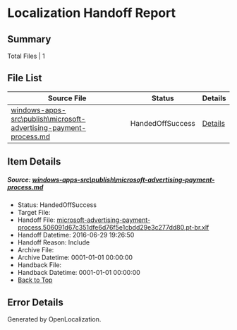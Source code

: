 # <a name='report-top'></a> Localization Handoff Report

## Summary
 Total Files | 1

## File List
 Source File | Status | Details 
 ----------- | ------ | ------- 
 [windows-apps-src\publish\microsoft-advertising-payment-process.md](https://github.com/Microsoft/windows-apps/blob/eb1a5970e83e30439108e627cc6f26f9271f5dff/windows-apps-src/publish/microsoft-advertising-payment-process.md) | HandedOffSuccess | [Details](#7916d14e58e751dc33e2d46e7e151b7943952b9d3623)

## Item Details
##### <a name='7916d14e58e751dc33e2d46e7e151b7943952b9d3623'></a> Source: [windows-apps-src\publish\microsoft-advertising-payment-process.md](https://github.com/Microsoft/windows-apps/blob/eb1a5970e83e30439108e627cc6f26f9271f5dff/windows-apps-src/publish/microsoft-advertising-payment-process.md)
* Status: HandedOffSuccess
* Target File: 
* Handoff File: [microsoft-advertising-payment-process.506091d67c351dfe6d76f5e1cbdd29e3c277dd80.pt-br.xlf](https://github.com/Microsoft/WDG.handoff/blob/be2e31b3d62103c8467512867385c76fcd780f28/ol-handoff/Microsoft/windows-apps.pt-br/master/microsoft-advertising-payment-process.506091d67c351dfe6d76f5e1cbdd29e3c277dd80.pt-br.xlf)
* Handoff Datetime: 2016-06-29 19:26:50
* Handoff Reason: Include
* Archive File: 
* Archive Datetime: 0001-01-01 00:00:00
* Handback File: 
* Handback Datetime: 0001-01-01 00:00:00
* [Back to Top](#report-top)


## Error Details

Generated by OpenLocalization.

